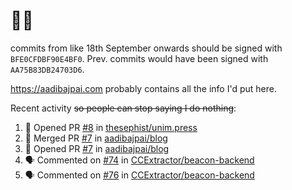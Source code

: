 # 👋🏻
<!--
**aadibajpai/aadibajpai** is a ✨ _special_ ✨ repository because its `README.md` (this file) appears on your GitHub profile.
-->
commits from like 18th September onwards should be signed with `BFE0CFDBF90E4BF0`. Prev. commits would have been signed with `AA75B83DB24703D6`.

https://aadibajpai.com probably contains all the info I'd put here.

Recent activity ~~so people can stop saying I do nothing~~:
<!--START_SECTION:activity-->
1. 💪 Opened PR [#8](https://github.com/thesephist/unim.press/pull/8) in [thesephist/unim.press](https://github.com/thesephist/unim.press)
2. 🎉 Merged PR [#7](https://github.com/aadibajpai/blog/pull/7) in [aadibajpai/blog](https://github.com/aadibajpai/blog)
3. 💪 Opened PR [#7](https://github.com/aadibajpai/blog/pull/7) in [aadibajpai/blog](https://github.com/aadibajpai/blog)
4. 🗣 Commented on [#74](https://github.com/CCExtractor/beacon-backend/issues/74) in [CCExtractor/beacon-backend](https://github.com/CCExtractor/beacon-backend)
5. 🗣 Commented on [#76](https://github.com/CCExtractor/beacon-backend/issues/76) in [CCExtractor/beacon-backend](https://github.com/CCExtractor/beacon-backend)
<!--END_SECTION:activity-->
